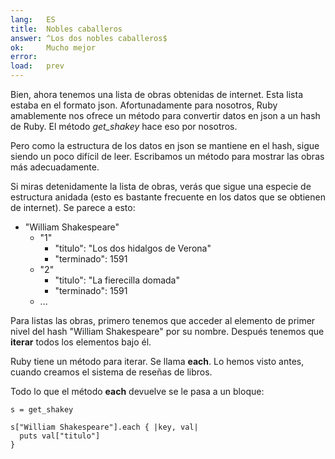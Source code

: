 ```yaml
---
lang:   ES
title:  Nobles caballeros
answer: ^Los dos nobles caballeros$
ok:     Mucho mejor
error:  
load:   prev
---
```


Bien, ahora tenemos una lista de obras obtenidas de internet. Esta lista estaba en el formato json.
Afortunadamente para nosotros, Ruby amablemente nos ofrece un método para convertir datos en json a un hash de Ruby.
El método _get\_shakey_ hace eso por nosotros.

Pero como la estructura de los datos en json se mantiene en el hash, sigue siendo un poco difícil de leer.
Escribamos un método para mostrar las obras más adecuadamente.

Si miras detenidamente la lista de obras, verás que sigue una especie de estructura anidada
(esto es bastante frecuente en los datos que se obtienen de internet).
Se parece a esto:

<ul>
  <li>"William Shakespeare"
  <ul>
      <li>"1"
      <ul>
        <li>"titulo": "Los dos hidalgos de Verona"</li>
        <li>"terminado": 1591</li>
      </ul>
      </li>
      <li>"2"
      <ul>
        <li>"titulo": "La fierecilla domada"</li>
        <li>"terminado": 1591</li>
      </ul>
      </li>
      <li>...</li>
  </ul>
  </li>
</ul>

Para listas las obras, primero tenemos que acceder al elemento de primer nivel del hash "William Shakespeare" por su nombre.
Después tenemos que __iterar__ todos los elementos bajo él.

Ruby tiene un método para iterar. Se llama __each__. Lo hemos visto antes, 
cuando creamos el sistema de reseñas de libros.

Todo lo que el método __each__ devuelve se le pasa a un bloque:

    s = get_shakey
    
    s["William Shakespeare"].each { |key, val|
      puts val["titulo"]
    }
